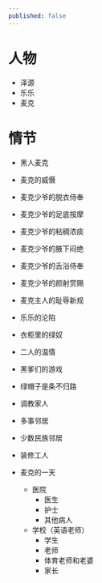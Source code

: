 ```yaml
---
published: false
---
```


# 人物

- 泽源
- 乐乐
- 麦克

# 情节
- 黑人麦克
- 麦克的威慑
- 麦克少爷的脱衣侍奉
- 麦克少爷的足底按摩
- 麦克少爷的粘稠浓痰
- 麦克少爷的腋下闷绝
- 麦克少爷的舌浴侍奉
- 麦克少爷的颜射赏赐
- 麦克主人的耻辱新规
- 乐乐的沦陷
- 衣柜里的绿奴
- 二人的温情
- 黑爹们的游戏
- 绿帽子是条不归路

- 调教家人
- 多事邻居
- 少数民族邻居
- 装修工人
- 麦克的一天
    - 医院
        - 医生
        - 护士
        - 其他病人
    - 学校（英语老师）
        - 学生
        - 老师
        - 体育老师和老婆
        - 家长